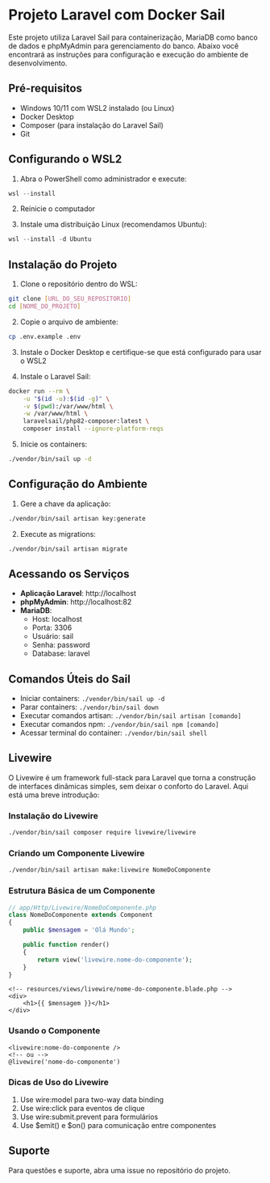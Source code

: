 # Projeto Laravel com Docker Sail

Este projeto utiliza Laravel Sail para containerização, MariaDB como banco de dados e phpMyAdmin para gerenciamento do banco. Abaixo você encontrará as instruções para configuração e execução do ambiente de desenvolvimento.

## Pré-requisitos

- Windows 10/11 com WSL2 instalado (ou Linux)
- Docker Desktop
- Composer (para instalação do Laravel Sail)
- Git

## Configurando o WSL2

1. Abra o PowerShell como administrador e execute:
```powershell
wsl --install
```

2. Reinicie o computador

3. Instale uma distribuição Linux (recomendamos Ubuntu):
```powershell
wsl --install -d Ubuntu
```

## Instalação do Projeto

1. Clone o repositório dentro do WSL:
```bash
git clone [URL_DO_SEU_REPOSITORIO]
cd [NOME_DO_PROJETO]
```

2. Copie o arquivo de ambiente:
```bash
cp .env.example .env
```

3. Instale o Docker Desktop e certifique-se que está configurado para usar o WSL2

4. Instale o Laravel Sail:
```bash
docker run --rm \
    -u "$(id -u):$(id -g)" \
    -v $(pwd):/var/www/html \
    -w /var/www/html \
    laravelsail/php82-composer:latest \
    composer install --ignore-platform-reqs
```

5. Inicie os containers:
```bash
./vendor/bin/sail up -d
```

## Configuração do Ambiente

1. Gere a chave da aplicação:
```bash
./vendor/bin/sail artisan key:generate
```

2. Execute as migrations:
```bash
./vendor/bin/sail artisan migrate
```

## Acessando os Serviços

- **Aplicação Laravel**: http://localhost
- **phpMyAdmin**: http://localhost:82
- **MariaDB**:
  - Host: localhost
  - Porta: 3306
  - Usuário: sail
  - Senha: password
  - Database: laravel

## Comandos Úteis do Sail

- Iniciar containers: `./vendor/bin/sail up -d`
- Parar containers: `./vendor/bin/sail down`
- Executar comandos artisan: `./vendor/bin/sail artisan [comando]`
- Executar comandos npm: `./vendor/bin/sail npm [comando]`
- Acessar terminal do container: `./vendor/bin/sail shell`

## Livewire

O Livewire é um framework full-stack para Laravel que torna a construção de interfaces dinâmicas simples, sem deixar o conforto do Laravel. Aqui está uma breve introdução:

### Instalação do Livewire

```bash
./vendor/bin/sail composer require livewire/livewire
```

### Criando um Componente Livewire

```bash
./vendor/bin/sail artisan make:livewire NomeDoComponente
```

### Estrutura Básica de um Componente

```php
// app/Http/Livewire/NomeDoComponente.php
class NomeDoComponente extends Component
{
    public $mensagem = 'Olá Mundo';

    public function render()
    {
        return view('livewire.nome-do-componente');
    }
}
```

```blade
<!-- resources/views/livewire/nome-do-componente.blade.php -->
<div>
    <h1>{{ $mensagem }}</h1>
</div>
```

### Usando o Componente

```blade
<livewire:nome-do-componente />
<!-- ou -->
@livewire('nome-do-componente')
```

### Dicas de Uso do Livewire

1. Use wire:model para two-way data binding
2. Use wire:click para eventos de clique
3. Use wire:submit.prevent para formulários
4. Use $emit() e $on() para comunicação entre componentes

## Suporte

Para questões e suporte, abra uma issue no repositório do projeto.